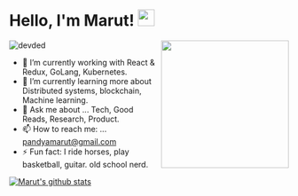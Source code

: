 # Hello, I'm Marut! <img src="https://raw.githubusercontent.com/MartinHeinz/MartinHeinz/master/wave.gif" width="30px">
<img align='right' src="https://media.giphy.com/media/M9gbBd9nbDrOTu1Mqx/giphy.gif" width="230">

<p align="left"> <img src="https://komarev.com/ghpvc/?username=pandyamarut" alt="devded" /></p>

- 🔭 I’m currently working with React & Redux, GoLang, Kubernetes. 
- 🌱 I’m currently learning more about Distributed systems, blockchain, Machine learning. 
- 💬 Ask me about ...
  Tech, Good Reads, Research, Product. 
- 📫 How to reach me: ... 
pandyamarut@gmail.com
- ⚡ Fun fact: I ride horses, play basketball, guitar. old school nerd. 

[![Marut's github stats](https://github-readme-stats.vercel.app/api?username=pandyamarut&show_icons=true&theme=cobalt)](https://github.com/pandyamarut/github-readme-stats)
